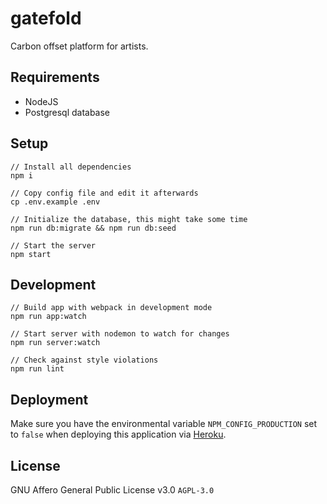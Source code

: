 # gatefold

Carbon offset platform for artists.

## Requirements

* NodeJS
* Postgresql database

## Setup

```
// Install all dependencies
npm i

// Copy config file and edit it afterwards
cp .env.example .env

// Initialize the database, this might take some time
npm run db:migrate && npm run db:seed

// Start the server
npm start
```

## Development

```
// Build app with webpack in development mode
npm run app:watch

// Start server with nodemon to watch for changes
npm run server:watch

// Check against style violations
npm run lint
```

## Deployment

Make sure you have the environmental variable `NPM_CONFIG_PRODUCTION` set to `false` when deploying this application via [Heroku](https://devcenter.heroku.com/articles/nodejs-support#package-installation).

## License

GNU Affero General Public License v3.0 `AGPL-3.0`
